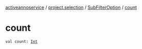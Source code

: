 [activeannoservice](../../index.md) / [project.selection](../index.md) / [SubFilterOption](index.md) / [count](./count.md)

# count

`val count: `[`Int`](https://kotlinlang.org/api/latest/jvm/stdlib/kotlin/-int/index.html)